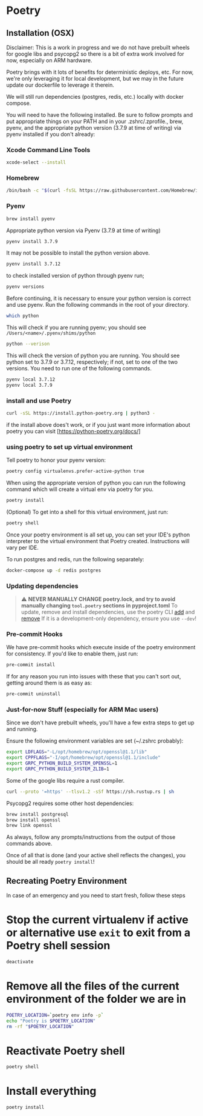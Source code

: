 # Poetry

## Installation (OSX)

Disclaimer: This is a work in progress and we do not have prebuilt wheels for google libs and psycopg2 so there is a bit of extra work involved for now, especially on ARM hardware.

Poetry brings with it lots of benefits for deterministic deploys, etc. For now, we're only leveraging it for local development, but we may in the future update our dockerfile to leverage it therein.

We will still run dependencies (postgres, redis, etc.) locally with docker compose.

You will need to have the following installed. Be sure to follow prompts and put appropriate things on your PATH and in your .zshrc/.zprofile., brew, pyenv, and the appropriate python version (3.7.9 at time of writing) via pyenv installed if you don't already:

### Xcode Command Line Tools

```bash
xcode-select --install
```

### Homebrew

```bash
/bin/bash -c "$(curl -fsSL https://raw.githubusercontent.com/Homebrew/install/HEAD/install.sh)"
```

### Pyenv

```bash
brew install pyenv
```

Appropriate python version via Pyenv (3.7.9 at time of writing)

```bash
pyenv install 3.7.9
```

It may not be possible to install the python version above.

```bash
pyenv install 3.7.12
```

to check installed version of python through pyenv run;

```bash
pyenv versions
```

Before continuing, it is necessary to ensure your python version is correct and use pyenv. Run the following commands in the root of your directory.

```bash
which python
```

This will check if you are running pyenv; you should see `/Users/<name>/.pyenv/shims/python`

```bash
python --verison
```

This will check the version of python you are running. You should see python set to 3.7.9 or 3.7.12, respectively; if not, set to one of the two versions. You need to run one of the following commands.

```bash
pyenv local 3.7.12
pyenv local 3.7.9
```

### install and use Poetry

```bash
curl -sSL https://install.python-poetry.org | python3 -
```

if the install above does't work, or if you just want more information about poetry you can visit [https://python-poetry.org/docs/]

### using poetry to set up virtual environment

Tell poetry to honor your pyenv version:
```bash
poetry config virtualenvs.prefer-active-python true
```

When using the appropriate version of python you can run the following command which will create a virtual env via poetry for you.

```bash
poetry install
```

(Optional) To get into a shell for this virtual environment, just run:

```bash
poetry shell
```

Once your poetry environment is all set up, you can set your IDE's python interpreter to the virtual environment that Poetry created.
Instructions will vary per IDE.


To run postgres and redis, run the following separately:

```bash
docker-compose up -d redis postgres
```

### Updating dependencies

> :warning: **NEVER MANUALLY CHANGE poetry.lock, and try to avoid manually changing `tool.poetry` sections in pyproject.toml**
To update, remove and install dependencies, use the poetry CLI [add](https://python-poetry.org/docs/cli/#add) and [remove](https://python-poetry.org/docs/cli/#remove)
If it is a development-only dependency, ensure you use `--dev`!

### Pre-commit Hooks

We have pre-commit hooks which execute inside of the poetry environment for consistency. If you'd like to enable them, just run:

```bash
pre-commit install
```

If for any reason you run into issues with these that you can't sort out, getting around them is as easy as:

```bash
pre-commit uninstall
```

### Just-for-now Stuff (especially for ARM Mac users)

Since we don't have prebuilt wheels, you'll have a few extra steps to get up and running.

Ensure the following environment variables are set (~/.zshrc probably):

```bash
export LDFLAGS="-L/opt/homebrew/opt/openssl@1.1/lib"
export CPPFLAGS="-I/opt/homebrew/opt/openssl@1.1/include"
export GRPC_PYTHON_BUILD_SYSTEM_OPENSSL=1
export GRPC_PYTHON_BUILD_SYSTEM_ZLIB=1
```

Some of the google libs require a rust compiler.

```bash
curl --proto '=https' --tlsv1.2 -sSf https://sh.rustup.rs | sh
```

Psycopg2 requires some other host dependencies:

```bash
brew install postgresql
brew install openssl
brew link openssl
```

As always, follow any prompts/instructions from the output of those commands above.

Once of all that is done (and your active shell reflects the changes), you should be all ready `poetry install`!


## Recreating Poetry Environment
In case of an emergency and you need to start fresh, follow these steps

# Stop the current virtualenv if active or alternative use `exit` to exit from a Poetry shell session

```bash
deactivate
```

# Remove all the files of the current environment of the folder we are in

```bash
POETRY_LOCATION=`poetry env info -p`
echo "Poetry is $POETRY_LOCATION"
rm -rf "$POETRY_LOCATION"
```

# Reactivate Poetry shell
```bash
poetry shell
```

# Install everything
```bash
poetry install
```
